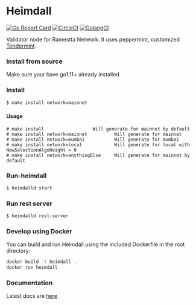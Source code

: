 # Heimdall

[![Go Report Card](https://goreportcard.com/badge/github.com/maticnetwork/heimdall)](https://goreportcard.com/report/github.com/maticnetwork/heimdall) [![CircleCI](https://circleci.com/gh/maticnetwork/heimdall/tree/master.svg?style=shield)](https://circleci.com/gh/maticnetwork/heimdall/tree/master) [![GolangCI](https://golangci.com/badges/github.com/maticnetwork/heimdall.svg)](https://golangci.com/r/github.com/maticnetwork/heimdall)


Validator node for Ramestta Network. It uses peppermint, customized [Tendermint](https://github.com/tendermint/tendermint).

### Install from source 

Make sure your have go1.11+ already installed

### Install 
```bash 
$ make install network=mainnet
```
#### Usage 
```
# make install					Will generate for mainnet by default
# make install network=mainnet			Will generate for mainnet
# make install network=mumbai			Will generate for mumbai
# make install network=local			Will generate for local with NewSelectionAlgoHeight = 0
# make install network=anythingElse		Will generate for mainnet by default
```
### Run-heimdall 
```bash 
$ heimdalld start
```

### Run rest server

```bash 
$ heimdalld rest-server 
```

### Develop using Docker

You can build and run Heimdall using the included Dockerfile in the root directory:

```bash
docker build -t heimdall .
docker run heimdall
```

### Documentation 

Latest docs are [here](https://docs.matic.network/) 
